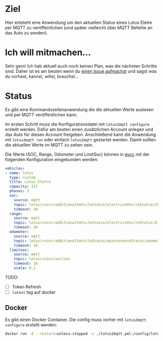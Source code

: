 # Ziel

Hier entsteht eine Anwendung um den aktuellen Status eines Lotus Eletre per MQTT zu veröffentlichen (und später vielleicht über MQTT Befehle an das Auto zu senden).

# Ich will mitmachen...

Sehr gern! Ich hab aktuell auch noch keinen Plan, was die nächsten Schritte sind. Daher ist es am besten wenn du [einen Issue aufmachst](https://github.com/zivillian/lotus2mqtt/issues/new) und sagst was du vorhast, kannst, willst, brauchst...

# Status

Es gibt eine Kommandozeilenanwendung die die aktuellen Werte auslesen und per MQTT veröffentlichen kann.

Im ersten Schritt muss die Konfigurationsdatei mit `lotus2mqtt configure` erstellt werden. Dafür am besten einen zusätzlichen Account anlegen und das Auto für diesen Account freigeben. Anschließend kann die Anwendung mit `lotus2mqtt run` oder einfach `lotus2mqtt` gestartet werden. Damit sollten die aktuellen Werte im MQTT zu sehen sein.

Die Werte (SOC, Range, Odometer und LimitSoc) können in [evcc](https://github.com/evcc-io/evcc/) mit der folgenden Konfiguration eingebunden werden:

```yaml
vehicles:
- name: lotus
  type: custom
  title: Lotus Eletre
  capacity: 112
  phases: 3
  soc:
    source: mqtt
    topic: lotus/<vin>/additionalVehicleStatus/electricVehicleStatus/chargeLevel
    timeout: 1m
  range:
    source: mqtt
    topic: lotus/<vin>/additionalVehicleStatus/electricVehicleStatus/distanceToEmptyOnBatteryOnly
    timeout: 1m
  odometer:
    source: mqtt
    topic: lotus/<vin>/additionalVehicleStatus/maintenanceStatus/odometer
    timeout: 1m
  limitsoc:
    source: mqtt
    topic: lotus/<vin>/soc/soc
    timeout: 1m
    scale: 0.1
```

TODO:
- [ ] Token Refresh
- [ ] `latest` tag auf docker

## Docker

Es gibt einen Docker Container. Die config muss vorher mit `lotus2mqtt configure` erstellt werden:

```bash
docker run -d --restart=unless-stopped -v ./lotus2mqtt.yml:/config/lotus2mqtt.yml zivillian/lotus2mqtt:main
```
